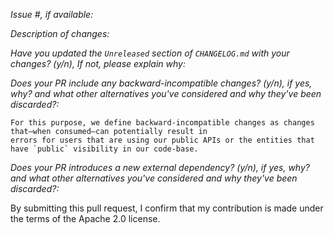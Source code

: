 *Issue #, if available:*

*Description of changes:*

*Have you updated the `Unreleased` section of `CHANGELOG.md` with your changes? (y/n), If not, please explain why:*

*Does your PR include any backward-incompatible changes? (y/n), if yes, why? and what other alternatives you've 
 considered and why they've been discarded?:*

```
For this purpose, we define backward-incompatible changes as changes that—when consumed—can potentially result in 
errors for users that are using our public APIs or the entities that have `public` visibility in our code-base.
```

*Does your PR introduces a new external dependency? (y/n), if yes, why? and what other alternatives you've
considered and why they've been discarded?:*

By submitting this pull request, I confirm that my contribution is made under the terms of the Apache 2.0 license.
